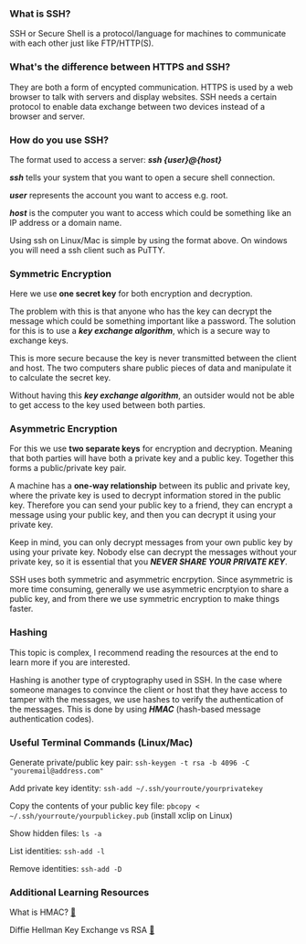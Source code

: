 ### What is SSH?
SSH or Secure Shell is a protocol/language for machines to communicate with each other just like FTP/HTTP(S).

### What's the difference between HTTPS and SSH?
They are both a form of encypted communication. HTTPS is used by a web browser to talk with servers and display websites. SSH needs a certain protocol to enable data exchange between two devices instead of a browser and server.

### How do you use SSH?
The format used to access a server: ***ssh {user}@{host}***

***ssh*** tells your system that you want to open a secure shell connection. 

***user*** represents the account you want to access e.g. root.

***host*** is the computer you want to access which could be something like an IP address or a domain name.

Using ssh on Linux/Mac is simple by using the format above. On windows you will need a ssh client such as PuTTY.

### Symmetric Encryption
Here we use **one secret key** for both encryption and decryption.

The problem with this is that anyone who has the key can decrypt the message which could be something important like a password. The solution for this is to use a ***key exchange algorithm***, which is a secure way to exchange keys.

This is more secure because the key is never transmitted between the client and host. The two computers share public pieces of data and manipulate it to calculate the secret key.

Without having this ***key exchange algorithm***, an outsider would not be able to get access to the key used between both parties.

### Asymmetric Encryption
For this we use **two separate keys** for encryption and decryption. Meaning that both parties will have both a private key and a public key. Together this forms a public/private key pair.

A machine has a **one-way relationship** between its public and private key, where the private key is used to decrypt information stored in the public key. Therefore you can send your public key to a friend, they can encrypt a message using your public key, and then you can decrypt it using your private key.

Keep in mind, you can only decrypt messages from your own public key by using your private key. Nobody else can decrypt the messages without your private key, so it is essential that you ***NEVER SHARE YOUR PRIVATE KEY***.

SSH uses both symmetric and asymmetric encrpytion. Since asymmetric is more time consuming, generally we use asymmetric encrptyion to share a public key, and from there we use symmetric encryption to make things faster.

### Hashing
This topic is complex, I recommend reading the resources at the end to learn more if you are interested.

Hashing is another type of cryptography used in SSH. In the case where someone manages to convince the client or host that they have access to tamper with the messages, we use hashes to verify the authentication of the messages. This is done by using ***HMAC*** (hash-based message authentication codes).

### Useful Terminal Commands (Linux/Mac)

Generate private/public key pair: `ssh-keygen -t rsa -b 4096 -C "youremail@address.com"`

Add private key identity: `ssh-add ~/.ssh/yourroute/yourprivatekey`

Copy the contents of your public key file: `pbcopy < ~/.ssh/yourroute/yourpublickey.pub` (install xclip on Linux)

Show hidden files: `ls -a`

List identities: `ssh-add -l`

Remove identities: `ssh-add -D`

### Additional Learning Resources
What is HMAC? [:link:](https://www.jscape.com/blog/what-is-hmac-and-how-does-it-secure-file-transfers)

Diffie Hellman Key Exchange vs RSA [:link:](https://www.encryptionconsulting.com/diffie-hellman-key-exchange-vs-rsa/)

